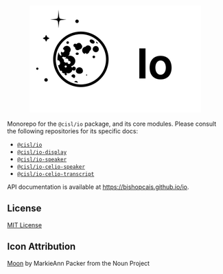 <p style="text-align: center"><img src="img/moon.svg" alt="drawing" width="400"/></p>

Monorepo for the `@cisl/io` package, and its core modules. Please consult the following repositories for its
specific docs:

* [`@cisl/io`](packages/io/README.md)
* [`@cisl/io-display`](packages/io-display/README.md)
* [`@cisl/io-speaker`](packages/io-speaker/README.md)
* [`@cisl/io-celio-speaker`](packages/io-celio-speaker/README.md)
* [`@cisl/io-celio-transcript`](packges/io-celio-transcript/README.md)

API documentation is available at https://bishopcais.github.io/io.

## License

[MIT License](LICENSE)

## Icon Attribution

[Moon](https://thenounproject.com/search/?q=moon&i=139166) by MarkieAnn Packer from the Noun Project
